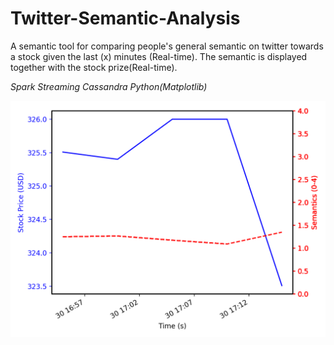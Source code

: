 # Twitter-Semantic-Analysis

A semantic tool for comparing people's general semantic on twitter towards a stock given the last (x) minutes (Real-time). 
The semantic is displayed together with the stock prize(Real-time).

_Spark Streaming_ _Cassandra_ _Python(Matplotlib)_

![Example TSLA stock vs Public Semantic on Twitter](tesla-4-points.png)
